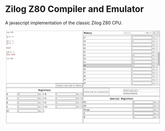 # Zilog Z80 Compiler and Emulator

A javascript implementation of the classic Zilog Z80 CPU.

![Z80 Compiler/Emulator](Z80Pic.png)
